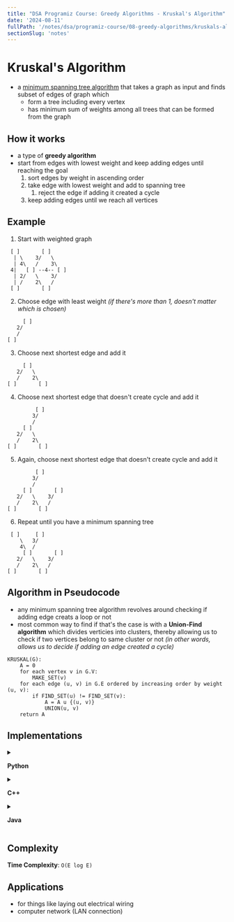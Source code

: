 ```yaml
---
title: "DSA Programiz Course: Greedy Algorithms - Kruskal's Algorithm"
date: '2024-08-11'
fullPath: '/notes/dsa/programiz-course/08-greedy-algorithms/kruskals-algorithm'
sectionSlug: 'notes'
---
```


# Kruskal's Algorithm

- a [minimum spanning tree algorithm]() that takes a graph as input and finds subset of edges of graph which
    - form a tree including every vertex
    - has minimum sum of weights among all trees that can be formed from the graph

## How it works

- a type of **greedy algorithm**
- start from edges with lowest weight and keep adding edges until reaching the goal
    1. sort edges by weight in ascending order
    2. take edge with lowest weight and add to spanning tree
       1. reject the edge if adding it created a cycle
    3. keep adding edges until we reach all vertices

## Example

1. Start with weighted graph
```
 [ ]       [ ]
  | \    3/   \
  | 4\   /    3\
 4|   [ ] --4-- [ ]
  | 2/   \    3/
  | /    2\   /
 [ ]       [ ]
```
2. Choose edge with least weight _(if there's more than 1, doesn't matter which is chosen)_
```
     [ ]
   2/
   /
[ ]
```
3. Choose next shortest edge and add it
```
     [ ]
   2/   \
   /    2\
[ ]       [ ]
```
4. Choose next shortest edge that doesn't create cycle and add it
```
         [ ]
        3/
        /
     [ ]
   2/   \
   /    2\
[ ]       [ ]
```
5. Again, choose next shortest edge that doesn't create cycle and add it
```
         [ ]
        3/
        /
     [ ]       [ ]
   2/   \    3/
   /    2\   /
[ ]       [ ]
```
6. Repeat until you have a minimum spanning tree
```
 [ ]     [ ]
    \   3/
    4\  /
     [ ]       [ ]
   2/   \    3/
   /    2\   /
[ ]       [ ]
```

## Algorithm in Pseudocode

- any minimum spanning tree algorithm revolves around checking if adding edge creats a loop or not
- most common way to find if that's the case is with a **Union-Find algorithm** which divides verticies into clusters, thereby allowing us to check if two vertices belong to same cluster or not _(in other words, allows us to decide if adding an edge created a cycle)_

```
KRUSKAL(G):
    A = 0
    for each vertex v in G.V:
        MAKE_SET(v)
    for each edge (u, v) in G.E ordered by increasing order by weight (u, v):
        if FIND_SET(u) != FIND_SET(v):
            A = A u {(u, v)}
            UNION(u, v)
    return A
```

## Implementations

<details>

<summary>

**Python**

</summary>

```python
class Graph:
    def __init__(self, vertices):
        self.V = vertices
        self.graph = []

    def add_edge(self, u, v, w):
        self.graph.append([u, v, w])

    # NOTE: this should probably have a condition to prevent infinite recursion :]
    def find(self, parent, i):
        if parent[i] == i:
            return i
        return self.find(parent, parent[i])

    def apply_union(self, parent, rank, x, y):
        x_root = self.find(parent, x)
        y_root = self.find(parent, y)
        if rank[x_root] < rank[y_root]:
            parent[x_root] = y_root
        elif rank[x_root] > rank[y_root]:
            parent[y_root] = x_root
        else:
            parent[y_root] = x_root
            rank[x_root] += 1

    def kruskals_algo(self):
        result = []
        i, e = 0, 0
        self.graph = sorted(self.graph, key=lambda item: item[2])
        parent = []
        rank = []

        for node in range(self.V):
            parent.append(node)
            rank.append(0)

        while e < self.V - 1:
            u, v, w = self.graph[i]
            i += 1
            x = self.find(parent, u)
            y = self.find(parent, v)
            if x != y:
                e += 1
                result.append([u, v, w])
                self.apply_union(parent, rank, x, y)

        for u, v, weight in result
            print(f"{u} - {v}: {weight}")


g = Graph(6)
g.add_edge(0, 1, 4)
g.add_edge(0, 2, 4)
g.add_edge(1, 2, 2)
g.add_edge(1, 0, 4)
g.add_edge(2, 0, 4)
g.add_edge(2, 1, 2)
g.add_edge(2, 3, 3)
g.add_edge(2, 5, 2)
g.add_edge(2, 4, 4)
g.add_edge(3, 2, 3)
g.add_edge(3, 4, 3)
g.add_edge(4, 2, 4)
g.add_edge(4, 3, 3)
g.add_edge(5, 2, 2)
g.add_edge(5, 4, 3)
g.kruskals_algo()

```

</details>

<details>

<summary>

**C++**

</summary>

```cpp
#include <algorithm>
#include <iostream>
#include <vector>
using namespace std;

#define edge pair<int, int>

class Graph {
   private:
  vector<pair<int, edge> > G;  // graph
  vector<pair<int, edge> > T;  // mst
  int *parent;
  int V;  // number of vertices/nodes in graph
   public:
  Graph(int V);
  void AddWeightedEdge(int u, int v, int w);
  int find_set(int i);
  void union_set(int u, int v);
  void kruskal();
  void print();
};

Graph::Graph(int V) {
  parent = new int[V];

  //i 0 1 2 3 4 5
  //parent[i] 0 1 2 3 4 5
  for (int i = 0; i < V; i++)
    parent[i] = i;

  G.clear();
  T.clear();
}

void Graph::AddWeightedEdge(int u, int v, int w) {
  G.push_back(make_pair(w, edge(u, v)));
}

int Graph::find_set(int i) {
  // If i is the parent of itself
  if (i == parent[i])
    return i;
  else
    // Else if i is not the parent of itself
    // Then i is not the representative of his set,
    // so we recursively call Find on its parent
    return find_set(parent[i]);
}

void Graph::union_set(int u, int v) {
  parent[u] = parent[v];
}

void Graph::kruskal() {
  int i, uRep, vRep;
  sort(G.begin(), G.end());  // increasing weight
  for (i = 0; i < G.size(); i++) {
    uRep = find_set(G[i].second.first);
    vRep = find_set(G[i].second.second);
    if (uRep != vRep) {
      T.push_back(G[i]);  // add to tree
      union_set(uRep, vRep);
    }
  }
}

void Graph::print() {
  cout << "Edge :"
     << " Weight" << endl;
  for (int i = 0; i < T.size(); i++) {
    cout << T[i].second.first << " - " << T[i].second.second << " : "
       << T[i].first;
    cout << endl;
  }
}

int main() {
  Graph g(6);
  g.AddWeightedEdge(0, 1, 4);
  g.AddWeightedEdge(0, 2, 4);
  g.AddWeightedEdge(1, 2, 2);
  g.AddWeightedEdge(1, 0, 4);
  g.AddWeightedEdge(2, 0, 4);
  g.AddWeightedEdge(2, 1, 2);
  g.AddWeightedEdge(2, 3, 3);
  g.AddWeightedEdge(2, 5, 2);
  g.AddWeightedEdge(2, 4, 4);
  g.AddWeightedEdge(3, 2, 3);
  g.AddWeightedEdge(3, 4, 3);
  g.AddWeightedEdge(4, 2, 4);
  g.AddWeightedEdge(4, 3, 3);
  g.AddWeightedEdge(5, 2, 2);
  g.AddWeightedEdge(5, 4, 3);
  g.kruskal();
  g.print();
  return 0;
}
```

</details>

<details>

<summary>

**Java**

</summary>

```java
import java.util.*;

class Graph {
    class Edge implements Comparable<Edge> {
        int src, dest, weight;

        public int compareTo(Edge compareEdge) {
            return this.weight - compareEdge.weight;
        }
    };

    // Union
    class subset {
        int parent, rank;
    };

    int vertices, edges;
    Edge edge[];

    // Graph creation
    Graph(int v, int e) {
        vertices = v;
        edges = e;
        edge = new Edge[edges];
        for (int i = 0; i < e; ++i) {
            edge[i] = new Edge();
        }
    }

    int find(subset subsets[], int i) {
        if (subsets[i].parent != i) {
            subsets[i].parent = find(subsets, subsets[i].parent);
        }
        return subsets[i].parent;
    }

    void Union(subset subsets[], int x, int y) {
        int xroot = find(subsets, x);
        int yroot = find(subsets, y);

        if (subsets[xroot].rank < subsets[yroot].rank) {
            subsets[xroot].parent = yroot;
        } else if (subsets[xroot].rank > subsets[yroot].rank) {
            subsets[yroot].parent = xroot;
        } else {
            subsets[yroot].parent = xroot;
            subsets[xroot].rank++;
        }
    }

    // Applying Krushkal Algorithm
    void KruskalAlgo() {
        Edge result[] = new Edge[vertices];
        int e = 0;
        int i = 0;
        for (i = 0; i < vertices; ++i) {
            result[i] = new Edge();
        }

        // Sorting the edges
        Arrays.sort(edge);
        subset subsets[] = new subset[vertices];
        for (i = 0; i < vertices; ++i) {
            subsets[i] = new subset();
        }

        for (int v = 0; v < vertices; ++v) {
            subsets[v].parent = v;
            subsets[v].rank = 0;
        }

        i = 0;
        while (e < vertices - 1) {
            Edge next_edge = new Edge();
            next_edge = edge[i++];
            int x = find(subsets, next_edge.src);
            int y = find(subsets, next_edge.dest);
            if (x != y) {
                result[e++] = next_edge;
                Union(subsets, x, y);
            }
        }

        for (i = 0; i < e; ++i) {
            System.out.println(result[i].src + " - " + result[i].dest + ": " + result[i].weight);
        }
    }

    public static void main(String[] args) {
        int vertices = 6; // Number of vertices
        int edges = 8; // Number of edges
        Graph G = new Graph(vertices, edges);

        G.edge[0].src = 0;
        G.edge[0].dest = 1;
        G.edge[0].weight = 4;

        G.edge[1].src = 0;
        G.edge[1].dest = 2;
        G.edge[1].weight = 4;

        G.edge[2].src = 1;
        G.edge[2].dest = 2;
        G.edge[2].weight = 2;

        G.edge[3].src = 2;
        G.edge[3].dest = 3;
        G.edge[3].weight = 3;

        G.edge[4].src = 2;
        G.edge[4].dest = 5;
        G.edge[4].weight = 2;

        G.edge[5].src = 2;
        G.edge[5].dest = 4;
        G.edge[5].weight = 4;

        G.edge[6].src = 3;
        G.edge[6].dest = 4;
        G.edge[6].weight = 3;

        G.edge[7].src = 5;
        G.edge[7].dest = 4;
        G.edge[7].weight = 3;
        G.KruskalAlgo();
    }
}

```

</details>

## Complexity

**Time Complexity**: `O(E log E)`

## Applications

- for things like laying out electrical wiring
- computer network (LAN connection)
